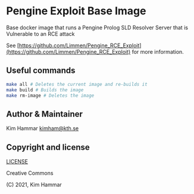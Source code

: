 # Pengine Exploit Base Image

Base docker image that runs a Pengine Prolog SLD Resolver Server that is Vulnerable to an RCE attack

See [https://github.com/Limmen/Pengine_RCE_Exploit](https://github.com/Limmen/Pengine_RCE_Exploit) for more information.  

## Useful commands

```bash
make all # Deletes the current image and re-builds it
make build # Builds the image
make rm-image # Deletes the image   
```

## Author & Maintainer

Kim Hammar <kimham@kth.se>

## Copyright and license

[LICENSE](../../../LICENSE.md)

Creative Commons

(C) 2021, Kim Hammar